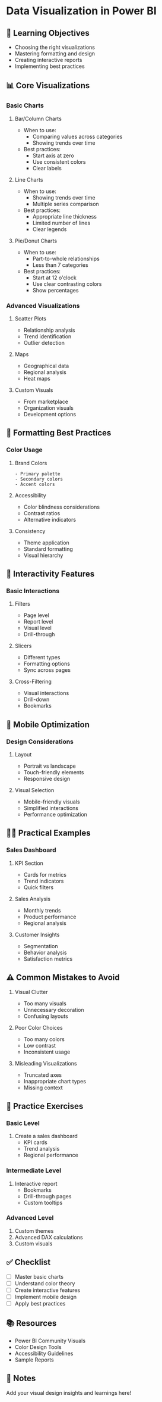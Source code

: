 # Data Visualization in Power BI

## 🎯 Learning Objectives
- Choosing the right visualizations
- Mastering formatting and design
- Creating interactive reports
- Implementing best practices

## 📊 Core Visualizations

### Basic Charts
1. Bar/Column Charts
   - When to use:
     - Comparing values across categories
     - Showing trends over time
   - Best practices:
     - Start axis at zero
     - Use consistent colors
     - Clear labels

2. Line Charts
   - When to use:
     - Showing trends over time
     - Multiple series comparison
   - Best practices:
     - Appropriate line thickness
     - Limited number of lines
     - Clear legends

3. Pie/Donut Charts
   - When to use:
     - Part-to-whole relationships
     - Less than 7 categories
   - Best practices:
     - Start at 12 o'clock
     - Use clear contrasting colors
     - Show percentages

### Advanced Visualizations
1. Scatter Plots
   - Relationship analysis
   - Trend identification
   - Outlier detection

2. Maps
   - Geographical data
   - Regional analysis
   - Heat maps

3. Custom Visuals
   - From marketplace
   - Organization visuals
   - Development options

## 🎨 Formatting Best Practices

### Color Usage
1. Brand Colors
   ```
   - Primary palette
   - Secondary colors
   - Accent colors
   ```

2. Accessibility
   - Color blindness considerations
   - Contrast ratios
   - Alternative indicators

3. Consistency
   - Theme application
   - Standard formatting
   - Visual hierarchy

## 🔄 Interactivity Features

### Basic Interactions
1. Filters
   - Page level
   - Report level
   - Visual level
   - Drill-through

2. Slicers
   - Different types
   - Formatting options
   - Sync across pages

3. Cross-Filtering
   - Visual interactions
   - Drill-down
   - Bookmarks

## 📱 Mobile Optimization

### Design Considerations
1. Layout
   - Portrait vs landscape
   - Touch-friendly elements
   - Responsive design

2. Visual Selection
   - Mobile-friendly visuals
   - Simplified interactions
   - Performance optimization

## 👩‍💻 Practical Examples

### Sales Dashboard
1. KPI Section
   - Cards for metrics
   - Trend indicators
   - Quick filters

2. Sales Analysis
   - Monthly trends
   - Product performance
   - Regional analysis

3. Customer Insights
   - Segmentation
   - Behavior analysis
   - Satisfaction metrics

## ⚠️ Common Mistakes to Avoid

1. Visual Clutter
   - Too many visuals
   - Unnecessary decoration
   - Confusing layouts

2. Poor Color Choices
   - Too many colors
   - Low contrast
   - Inconsistent usage

3. Misleading Visualizations
   - Truncated axes
   - Inappropriate chart types
   - Missing context

## 🎯 Practice Exercises

### Basic Level
1. Create a sales dashboard
   - KPI cards
   - Trend analysis
   - Regional performance

### Intermediate Level
1. Interactive report
   - Bookmarks
   - Drill-through pages
   - Custom tooltips

### Advanced Level
1. Custom themes
2. Advanced DAX calculations
3. Custom visuals

## ✅ Checklist
- [ ] Master basic charts
- [ ] Understand color theory
- [ ] Create interactive features
- [ ] Implement mobile design
- [ ] Apply best practices

## 📚 Resources
- Power BI Community Visuals
- Color Design Tools
- Accessibility Guidelines
- Sample Reports

## 📝 Notes
Add your visual design insights and learnings here!

